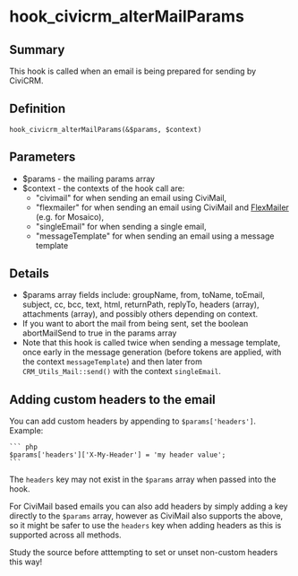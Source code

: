 # hook_civicrm_alterMailParams

## Summary

This hook is called when an email is being prepared for sending by CiviCRM.

## Definition

    hook_civicrm_alterMailParams(&$params, $context)

## Parameters

-   $params - the mailing params array
-   $context - the contexts of the hook call are:
    -   "civimail" for when sending an email using CiviMail,
    -   "flexmailer" for when sending an email using CiviMail and
        [FlexMailer](https://civicrm.org/extensions/flexmailer)
        (e.g. for Mosaico),
    -   "singleEmail" for when sending a single email,
    -   "messageTemplate" for when sending an email using a message
        template

## Details

-   $params array fields include: groupName, from, toName, toEmail,
    subject, cc, bcc, text, html, returnPath, replyTo, headers (array),
    attachments (array), and possibly others depending on context.
-   If you want to abort the mail from being sent, set the boolean
    abortMailSend to true in the params array
-   Note that this hook is called twice when sending a message template, once
    early in the message generation (before tokens are applied, with the context
    `messageTemplate`) and then later from `CRM_Utils_Mail::send()` with the
    context `singleEmail`.


## Adding custom headers to the email

You can add custom headers by appending to `$params['headers']`. Example:

    ``` php
    $params['headers']['X-My-Header'] = 'my header value';
    ```

The `headers` key may not exist in the `$params` array when passed into the hook.

For CiviMail based emails you can also add headers by simply adding a key
directly to the `$params` array, however as CiviMail also supports the above, so
it might be safer to use the `headers` key when adding headers as this is
supported across all methods.

Study the source before atttempting to set or unset non-custom headers this way!
